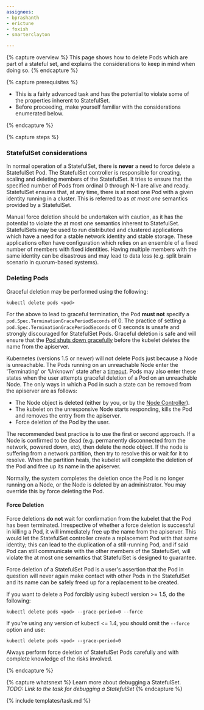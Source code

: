```yaml
---
assignees:
- bprashanth
- erictune
- foxish
- smarterclayton

---
```


{% capture overview %}
This page shows how to delete Pods which are part of a stateful set, and explains the considerations to keep in mind when doing so.
{% endcapture %}

{% capture prerequisites %}

* This is a fairly advanced task and has the potential to violate some of the properties inherent to StatefulSet.
* Before proceeding, make yourself familiar with the considerations enumerated below.

{% endcapture %}

{% capture steps %}


### StatefulSet considerations

In normal operation of a StatefulSet, there is **never** a need to force delete a StatefulSet Pod. The StatefulSet controller is responsible for creating, scaling and deleting members of the StatefulSet. It tries to ensure that the specified number of Pods from ordinal 0 through N-1 are alive and ready. StatefulSet ensures that, at any time, there is at most one Pod with a given identity running in a cluster. This is referred to as *at most one* semantics provided by a StatefulSet.

Manual force deletion should be undertaken with caution, as it has the potential to violate the at most one semantics inherent to StatefulSet. StatefulSets may be used to run distributed and clustered applications which have a need for a stable network identity and stable storage. These applications often have configuration which relies on an ensemble of a fixed number of members with fixed identities. Having multiple members with the same identity can be disastrous and may lead to data loss (e.g. split brain scenario in quorum-based systems). 

### Deleting Pods

Graceful deletion may be performed using the following:

```shell
kubectl delete pods <pod>
```

For the above to lead to graceful termination, the Pod **must not** specify a `pod.Spec.TerminationGracePeriodSeconds` of 0. The practice of setting a `pod.Spec.TerminationGracePeriodSeconds` of 0 seconds is unsafe and strongly discouraged for StatefulSet Pods. Graceful deletion is safe and will ensure that the [Pod shuts down gracefully](/docs/user-guide/pods/#termination-of-pods) before the kubelet deletes the name from the apiserver. 

Kubernetes (versions 1.5 or newer) will not delete Pods just because a Node is unreachable. The Pods running on an unreachable Node enter the 'Terminating' or 'Unknown' state after a [timeout](/docs/admin/node/#node-condition). Pods may also enter these states when the user attempts graceful deletion of a Pod on an unreachable Node. The only ways in which a Pod in such a state can be removed from the apiserver are as follows:
   * The Node object is deleted (either by you, or by the [Node Controller](/docs/admin/node)).
   * The kubelet on the unresponsive Node starts responding, kills the Pod and removes the entry from the apiserver. 
   * Force deletion of the Pod by the user.
   
The recommended best practice is to use the first or second approach. If a Node is confirmed to be dead (e.g. permanently disconnected from the network, powered down, etc), then delete the node object. If the node is suffering from a network partition, then try to resolve this or wait for it to resolve. When the partition heals, the kubelet will complete the deletion of the Pod and free up its name in the apiserver. 

Normally, the system completes the deletion once the Pod is no longer running on a Node, or the Node is deleted by an administrator. You may override this by force deleting the Pod.

#### Force Deletion

Force deletions **do not** wait for confirmation from the kubelet that the Pod has been terminated. Irrespective of whether a force deletion is successful in killing a Pod, it will immediately free up the name from the apiserver. This would let the StatefulSet controller create a replacement Pod with that same identity; this can lead to the duplication of a still-running Pod, and if said Pod can still communicate with the other members of the StatefulSet, will violate the at most one semantics that StatefulSet is designed to guarantee.

Force deletion of a StatefulSet Pod is a user's assertion that the Pod in question will never again make contact with other Pods in the StatefulSet and its name can be safely freed up for a replacement to be created. 

If you want to delete a Pod forcibly using kubectl version >= 1.5, do the following:

```shell
kubectl delete pods <pod> --grace-period=0 --force
```

If you're using any version of kubectl <= 1.4, you should omit the `--force` option and use:

```shell
kubectl delete pods <pod> --grace-period=0
```

Always perform force deletion of StatefulSet Pods carefully and with complete knowledge of the risks involved.

{% endcapture %}

{% capture whatsnext %}
Learn more about debugging a StatefulSet. *TODO: Link to the task for debugging a StatefulSet*
{% endcapture %}

{% include templates/task.md %}
